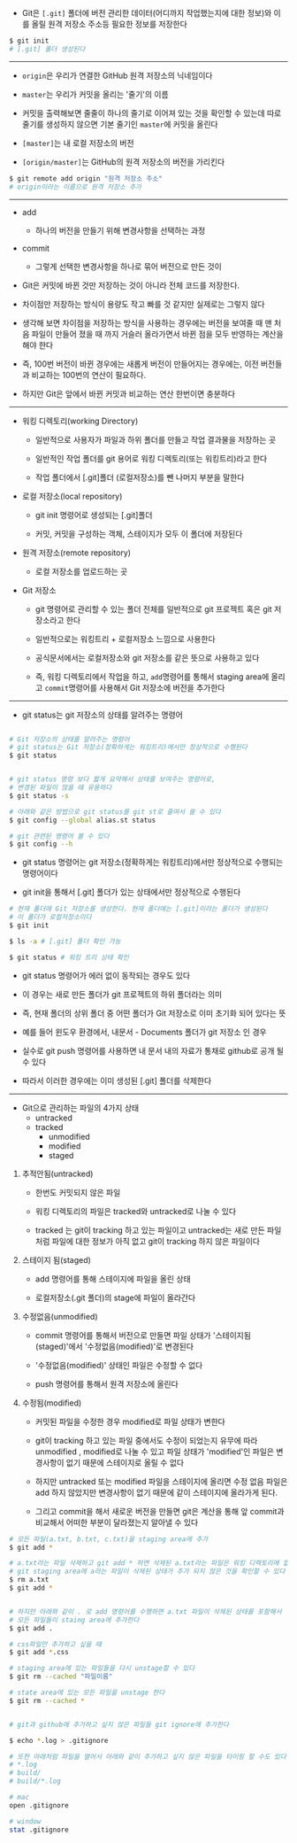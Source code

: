 - Git은 `[.git]` 폴더에 버전 관리한 데이터(어디까지 작업했는지에 대한 정보)와 이를 올릴 원격 저장소 주소등 필요한 정보를 저장한다

```bash
$ git init
# [.git] 폴더 생성된다
```

---

- `origin`은 우리가 연결한 GitHub 원격 저장소의 닉네임이다
- `master`는 우리가 커밋을 올리는 '줄기'의 이름

- 커밋을 출력해보면 줄줄이 하나의 줄기로 이어져 있는 것을 확인할 수 있는데 따로 줄기를 생성하지 않으면 기본 줄기인 `master`에 커밋을 올린다

- `[master]`는 내 로컬 저장소의 버전

- `[origin/master]`는 GitHub의 원격 저장소의 버전을 가리킨다

```bash
$ git remote add origin "원격 저장소 주소"
# origin이라는 이름으로 원격 저장소 추가
```

---

- add

  - 하나의 버전을 만들기 위해 변경사항을 선택하는 과정

- commit

  - 그렇게 선택한 변경사항을 하나로 묶어 버전으로 만든 것이

- Git은 커밋에 바뀐 것만 저장하는 것이 아니라 전체 코드를 저장한다.

- 차이점만 저장하는 방식이 용량도 작고 빠를 것 같지만 실제로는 그렇지 않다

- 생각해 보면 차이점을 저장하는 방식을 사용하는 경우에는 버전을 보여줄 때 맨 처음 파일이 만들어 졌을 때 까지 거슬러 올라가면서 바뀐 점을 모두 반영하는 계산을 해야 한다

- 즉, 100번 버전이 바뀐 경우에는 새롭게 버전이 만들어지는 경우에는, 이전 버전들과 비교하는 100번의 연산이 필요하다.

- 하지만 Git은 앞에서 바뀐 커밋과 비교하는 연산 한번이면 충분하다

---

- 워킹 디렉토리(working Directory)

  - 일반적으로 사용자가 파일과 하위 폴더를 만들고 작업 결과물을 저장하는 곳

  - 일반적인 작업 폴더를 git 용어로 워킹 디렉토리(또는 워킹트리)라고 한다

  - 작업 폴더에서 [.git]폴더 (로컬저장소)를 뺀 나머지 부분을 말한다

- 로컬 저장소(local repository)

  - git init 명령어로 생성되는 [.git]폴더

  - 커밋, 커밋을 구성하는 객체, 스테이지가 모두 이 폴더에 저장된다

- 원격 저장소(remote repository)

  - 로컬 저장소를 업로드하는 곳

- Git 저장소

  - git 명령어로 관리할 수 있는 폴더 전체를 일반적으로 git 프로젝트 혹은 git 저장소라고 한다

  - 일반적으로는 워킹트리 + 로컬저장소 느낌으로 사용한다

  - 공식문서에서는 로컬저장소와 git 저장소를 같은 뜻으로 사용하고 있다

  - 즉, 워킹 디렉토리에서 작업을 하고, `add`명령어를 통해서 staging area에 올리고 `commit`명령어를 사용해서 Git 저장소에 버전을 추가한다

---

- git status는 git 저장소의 상태를 알려주는 명령어

```bash

# Git 저장소의 상태를 알려주는 명령어
# git status는 Git 저장소(정확하게는 워킹트리)에서만 정상적으로 수행된다
$ git status


# git status 명령 보다 짧게 요약해서 상태를 보여주는 명령어로,
# 변경된 파일이 많을 때 유용하다
$ git status -s

# 아래와 같은 방법으로 git status를 git st로 줄여서 쓸 수 있다
$ git config --global alias.st status

# git 관련된 명령어 볼 수 있다
$ git config --h

```

- git status 명령어는 git 저장소(정확하게는 워킹트리)에서만 정상적으로 수행되는 명령어이다

- git init을 통해서 [.git] 폴더가 있는 상태에서만 정상적으로 수행된다

```bash
# 현재 폴더에 Git 저장소를 생성한다. 현재 폴더에는 [.git]이라는 폴더가 생성된다
# 이 폴더가 로컬저장소이다
$ git init

$ ls -a # [.git] 폴더 확인 가능

$ git status # 워킹 트리 상태 확인


```

- git status 명령어가 에러 없이 동작되는 경우도 있다

- 이 경우는 새로 만든 폴더가 git 프로젝트의 하위 폴더라는 의미

- 즉, 현재 폴더의 상위 폴더 중 어떤 폴더가 Git 저장소로 이미 초기화 되어 있다는 뜻

- 예를 들어 윈도우 환경에서, 내문서 - Documents 폴더가 git 저장소 인 경우

- 실수로 git push 명령어를 사용하면 내 문서 내의 자료가 통채로 github로 공개 될 수 있다

- 따라서 이러한 경우에는 이미 생성된 [.git] 폴더를 삭제한다

---

- Git으로 관리하는 파일의 4가지 상태
  - untracked
  - tracked
    - unmodified
    - modified
    - staged

1. 추적안됨(untracked)

   - 한번도 커밋되지 않은 파일

   - 워킹 디렉토리의 파일은 tracked와 untracked로 나눌 수 있다

   - tracked 는 git이 tracking 하고 있는 파일이고 untracked는 새로 만든 파일처럼 파일에 대한 정보가 아직 없고 git이 tracking 하지 않은 파일이다

2. 스테이지 됨(staged)

   - add 명령어를 통해 스테이지에 파일을 올린 상태

   - 로컬저장소(.git 폴더)의 stage에 파일이 올라간다

3. 수정없음(unmodified)

   - commit 명령어를 통해서 버전으로 만들면 파일 상태가 '스테이지됨(staged)'에서 '수정없음(modified)'로 변경된다

   - '수정없음(modified)' 상태인 파일은 수정할 수 없다

   - push 명령어를 통해서 원격 저장소에 올린다

4. 수정됨(modified)

   - 커밋된 파일을 수정한 경우 modified로 파일 상태가 변한다

   - git이 tracking 하고 있는 파일 중에서도 수정이 되었는지 유무에 따라 unmodified , modified로 나눌 수 있고 파일 상태가 'modified'인 파일은 변경사항이 없기 때문에 스테이지로 올릴 수 없다

   - 하지만 untracked 또는 modified 파일을 스테이지에 올리면 수정 없음 파일은 add 하지 않았지만 변경사항이 없기 때문에 같이 스테이지에 올라가게 된다.

   - 그리고 commit을 해서 새로운 버전을 만들면 git은 계산을 통해 앞 commit과 비교해서 어떠한 부분이 달라졌는지 알아낼 수 있다

```bash
# 모든 파일(a.txt, b.txt, c.txt)을 staging area에 추가
$ git add *

# a.txt라는 파일 삭제하고 git add * 하면 삭제된 a.txt라는 파일은 워킹 디렉토리에 없었기 때문에
# git staging area에 a라는 파일이 삭제된 상태가 추가 되지 않은 것을 확인할 수 있다
$ rm a.txt
$ git add *


# 하지만 아래와 같이 . 로 add 명령어를 수행하면 a.txt 파일이 삭제된 상태를 포함해서
# 모든 파일들이 staing area에 추가한다
$ git add .

# css파일만 추가하고 싶을 때
$ git add *.css

# staging area에 있는 파일들을 다시 unstage할 수 있다
$ git rm --cached "파일이름"

# state area에 있는 모든 파일을 unstage 한다
$ git rm --cached *


# git과 github에 추가하고 싶지 않은 파일들 git ignore에 추가한다

$ echo *.log > .gitignore

# 또한 아래처럼 파일을 열어서 아래와 같이 추가하고 싶지 않은 파일을 타이핑 할 수도 있다
# *.log
# build/
# build/*.log

# mac
open .gitignore

# window
stat .gitignore

```
